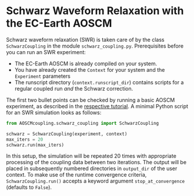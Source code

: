 # Schwarz Waveform Relaxation with the EC-Earth AOSCM

Schwarz waveform relaxation (SWR) is taken care of by the class `SchwarzCoupling` in the module `schwarz_coupling.py`.
Prerequisites before you can run an SWR experiment:
- The EC-Earth AOSCM is already compiled on your system.
- You have already created the `Context` for your system and the `Experiment` parameters
- The runscript directory (`context.runscript_dir`) contains scripts for a regular coupled run *and* the Schwarz correction.

The first two bullet points can be checked by running a basic AOSCM experiment, as described in the [respective tutorial](01_basic_aoscm_experiment.md).
A minimal Python script for an SWR simulation looks as follows:

```python
from AOSCMcoupling.schwarz_coupling import SchwarzCoupling

schwarz = SchwarzCoupling(experiment, context)
max_iters = 20
schwarz.run(max_iters)
```

In this setup, the simulation will be repeated 20 times with appropriate processing of the coupling data between two iterations.
The output will be placed in subsequently numbered directories in `output_dir` of the user context.
To make use of the runtime convergence criteria, `SchwarzCoupling.run()` accepts a keyword argument `stop_at_convergence` (defaults to `False`).
